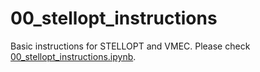 # 00_stellopt_instructions

Basic instructions for STELLOPT and VMEC.
Please check [00_stellopt_instructions.ipynb](00_stellopt_instructions.ipynb).
